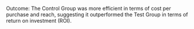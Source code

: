  Outcome:
 The Control Group was more efficient in terms of cost per purchase and reach, suggesting it outperformed the Test Group in terms of
 return on investment (ROI).
